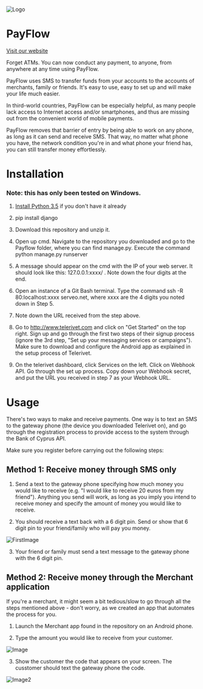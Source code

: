 ![Logo](https://i.imgur.com/jznnJqy.png)

# PayFlow

[Visit our website](http://www.andreasglordos.wixsite.com/payflow)

Forget ATMs. You can now conduct any payment, to anyone, from anywhere at any time using PayFlow.

PayFlow uses SMS to transfer funds from your accounts to the accounts of merchants, family or friends. It's easy to use, easy to set up and will make your life much easier.

In third-world countries, PayFlow can be especially helpful, as many people lack access to Internet access and/or smartphones, and thus are missing out from the convenient world of mobile payments. 

PayFlow removes that barrier of entry by being able to work on any phone, as long as it can send and receive SMS. That way, no matter what phone you have, the network condition you're in and what phone your friend has, you can still transfer money effortlessly.

# Installation

### Note: this has only been tested on Windows.

1. [Install Python 3.5](https://www.python.org/downloads/release/python-350/) if you don't have it already

2. pip install django

3. Download this repository and unzip it.

4. Open up cmd. Navigate to the repository you downloaded and go to the Payflow folder, where you can find manage.py. Execute the command python manage.py runserver

5. A message should appear on the cmd with the IP of your web server. It should look like this: 127.0.0.1:xxxx/ . Note down the four digits at the end.

6. Open an instance of a Git Bash terminal. Type the command ssh -R 80:localhost:xxxx serveo.net, where xxxx are the 4 digits you noted down in Step 5.

7. Note down the URL received from the step above.

8. Go to http://www.telerivet.com and click on "Get Started" on the top right. Sign up and go through the first two steps of their signup process (ignore the 3rd step, "Set up your messaging services or campaigns"). Make sure to download and configure the Android app as explained in the setup process of Telerivet.

9. On the telerivet dashboard, click Services on the left. Click on Webhook API. Go through the set up process. Copy down your Webhook secret, and put the URL you received in step 7 as your Webhook URL.

# Usage

There's two ways to make and receive payments. One way is to text an SMS to the gateway phone (the device you downloaded Telerivet on), and go through the registration process to provide access to the system through the Bank of Cyprus API.

Make sure you register before carrying out the following steps:

## Method 1: Receive money through SMS only

1. Send a text to the gateway phone specifying how much money you would like to receive (e.g. "I would like to receive 20 euros from my friend"). Anything you send will work, as long as you imply you intend to receive money and specify the amount of money you would like to receive.

2. You should receive a text back with a 6 digit pin. Send or show that 6 digit pin to your friend/family who will pay you money.

![FirstImage](https://i.imgur.com/VWWTiEp.png)

3. Your friend or family must send a text message to the gateway phone with the 6 digit pin.

## Method 2: Receive money through the Merchant application

If you're a merchant, it might seem a bit tedious/slow to go through all the steps mentioned above - don't worry, as we created an app that automates the process for you.

1. Launch the Merchant app found in the repository on an Android phone.

2. Type the amount you would like to receive from your customer.

![Image](https://i.imgur.com/N6fOTSt.png)

3. Show the customer the code that appears on your screen. The cusstomer should text the gateway phone the code.

![Image2](https://i.imgur.com/GSDH0Io.png)
